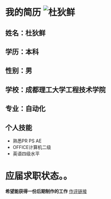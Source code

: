 # 我的简历 ![杜狄鲜](https://upload.jianshu.io/users/upload_avatars/14433917/9be8c3fb-5e10-46d7-b54d-8f6445ca5e62.jpg?imageMogr2/auto-orient/strip|imageView2/1/w/120/h/120)
## 姓名：杜狄鲜  
## 学历：本科
## 性别：男
## 学校：成都理工大学工程技术学院
## 专业：自动化
## 个人技能
 - 熟悉PR PS AE
 - OFFICE计算机二级
 - 英语四级水平
 # 应届求职状态。。
 **希望能获得一份后期制作的工作**
 [作评链接](http://baidu.com)
